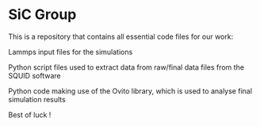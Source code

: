 # SiC Group
This is a repository that contains all essential code files for our work:


Lammps input files for the simulations

Python script files used to extract data from raw/final data files from the SQUID software

Python code making use of the Ovito library, which is used to analyse final simulation results


Best of luck ! 

